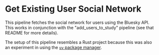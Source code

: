 # Get Existing User Social Network

This pipeline fetches the social network for users using the Bluesky API. This works in conjunction with the "add_users_to_study" pipeline (see that README for more details).

The setup of this pipeline resembles a Rust project because this was also an experiment in using the [`uv` package manager](https://docs.astral.sh/uv/guides/projects/).
